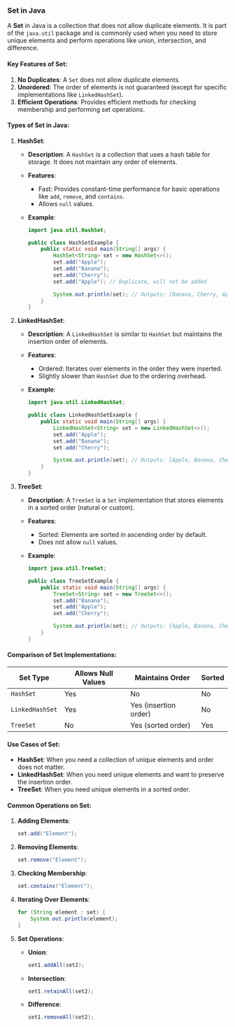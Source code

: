 ### Set in Java

A **Set** in Java is a collection that does not allow duplicate elements. It is part of the `java.util` package and is commonly used when you need to store unique elements and perform operations like union, intersection, and difference.

#### Key Features of Set:

1. **No Duplicates**: A `Set` does not allow duplicate elements.
2. **Unordered**: The order of elements is not guaranteed (except for specific implementations like `LinkedHashSet`).
3. **Efficient Operations**: Provides efficient methods for checking membership and performing set operations.

#### Types of Set in Java:

1. **HashSet**:

   - **Description**: A `HashSet` is a collection that uses a hash table for storage. It does not maintain any order of elements.
   - **Features**:
     - Fast: Provides constant-time performance for basic operations like `add`, `remove`, and `contains`.
     - Allows `null` values.
   - **Example**:

     ```java
     import java.util.HashSet;

     public class HashSetExample {
         public static void main(String[] args) {
             HashSet<String> set = new HashSet<>();
             set.add("Apple");
             set.add("Banana");
             set.add("Cherry");
             set.add("Apple"); // Duplicate, will not be added

             System.out.println(set); // Outputs: [Banana, Cherry, Apple] (order may vary)
         }
     }
     ```

2. **LinkedHashSet**:

   - **Description**: A `LinkedHashSet` is similar to `HashSet` but maintains the insertion order of elements.
   - **Features**:
     - Ordered: Iterates over elements in the order they were inserted.
     - Slightly slower than `HashSet` due to the ordering overhead.
   - **Example**:

     ```java
     import java.util.LinkedHashSet;

     public class LinkedHashSetExample {
         public static void main(String[] args) {
             LinkedHashSet<String> set = new LinkedHashSet<>();
             set.add("Apple");
             set.add("Banana");
             set.add("Cherry");

             System.out.println(set); // Outputs: [Apple, Banana, Cherry]
         }
     }
     ```

3. **TreeSet**:

   - **Description**: A `TreeSet` is a `Set` implementation that stores elements in a sorted order (natural or custom).
   - **Features**:
     - Sorted: Elements are sorted in ascending order by default.
     - Does not allow `null` values.
   - **Example**:

     ```java
     import java.util.TreeSet;

     public class TreeSetExample {
         public static void main(String[] args) {
             TreeSet<String> set = new TreeSet<>();
             set.add("Banana");
             set.add("Apple");
             set.add("Cherry");

             System.out.println(set); // Outputs: [Apple, Banana, Cherry]
         }
     }
     ```

#### Comparison of Set Implementations:

| Set Type        | Allows Null Values | Maintains Order       | Sorted |
| --------------- | ------------------ | --------------------- | ------ |
| `HashSet`       | Yes                | No                    | No     |
| `LinkedHashSet` | Yes                | Yes (insertion order) | No     |
| `TreeSet`       | No                 | Yes (sorted order)    | Yes    |

#### Use Cases of Set:

- **HashSet**: When you need a collection of unique elements and order does not matter.
- **LinkedHashSet**: When you need unique elements and want to preserve the insertion order.
- **TreeSet**: When you need unique elements in a sorted order.

#### Common Operations on Set:

1. **Adding Elements**:

   ```java
   set.add("Element");
   ```

2. **Removing Elements**:

   ```java
   set.remove("Element");
   ```

3. **Checking Membership**:

   ```java
   set.contains("Element");
   ```

4. **Iterating Over Elements**:

   ```java
   for (String element : set) {
       System.out.println(element);
   }
   ```

5. **Set Operations**:
   - **Union**:
     ```java
     set1.addAll(set2);
     ```
   - **Intersection**:
     ```java
     set1.retainAll(set2);
     ```
   - **Difference**:
     ```java
     set1.removeAll(set2);
     ```
